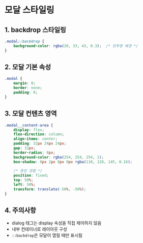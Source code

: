 # 모달 스타일링

## 1. backdrop 스타일링
```css
.modal::backdrop {
    background-color: rgba(20, 33, 43, 0.3);  /* 반투명 배경 */
}
```

## 2. 모달 기본 속성
```css
.modal {
    margin: 0;
    border: none;
    padding: 0;
}
```

## 3. 모달 컨텐츠 영역
```css
.modal__content-area {
    display: flex;
    flex-direction: column;
    align-items: center;
    padding: 32px 24px 24px;
    gap: 32px;
    border-radius: 8px;
    background-color: rgba(254, 254, 254, 1);
    box-shadow: 0px 2px 8px 0px rgba(110, 128, 145, 0.16);
    
    /* 중앙 정렬 */
    position: fixed;
    top: 50%;
    left: 50%;
    transform: translate(-50%, -50%);
}
```

## 4. 주의사항
- dialog 태그는 display 속성을 직접 제어하지 않음
- 내부 컨테이너로 레이아웃 구성
- `::backdrop`은 모달이 열릴 때만 표시됨